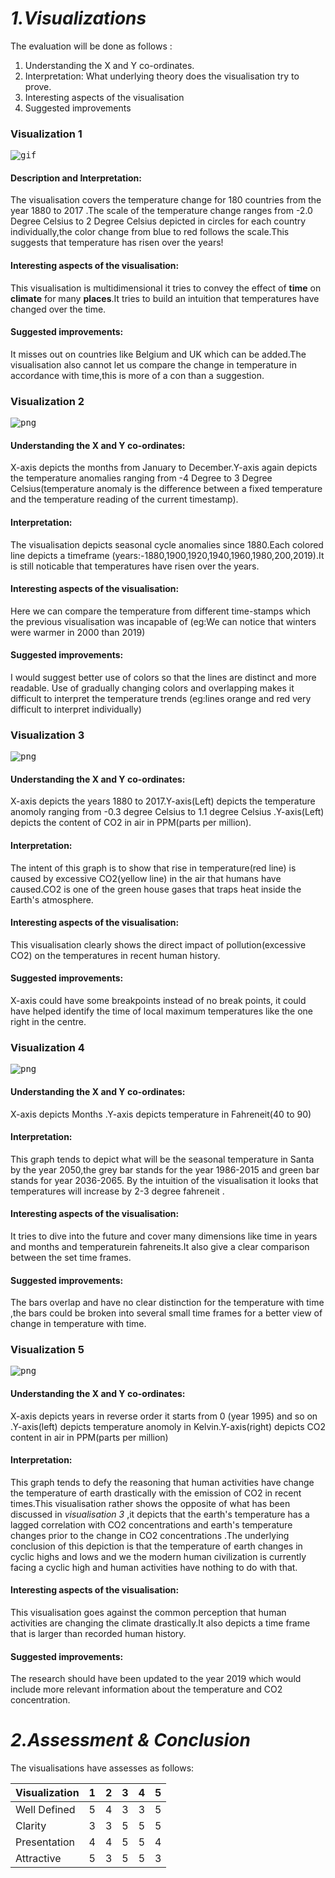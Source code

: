 # *1.Visualizations*
The evaluation will be done as follows :
1. Understanding the X and Y co-ordinates. 
2. Interpretation: What underlying theory does the visualisation try to prove.
3. Interesting aspects of the visualisation
4. Suggested improvements 

### Visualization 1

<kbd>![gif](images/3.gif)</kbd>


#### Description and Interpretation:
The visualisation covers the temperature change for 180 countries from the year 1880 to 2017 .The scale of the temperature change ranges from -2.0 Degree Celsius to 2 Degree Celsius depicted in circles for each country individually,the color change from blue to red follows the scale.This suggests that temperature has risen over the years! 
#### Interesting aspects of the visualisation:
This visualisation is multidimensional it tries to convey the effect of **time** on **climate** for many **places**.It tries to build an intuition that temperatures have changed over the time. 
#### Suggested improvements:
It misses out on countries like Belgium and UK which can be added.The visualisation also cannot let us compare the change in temperature in accordance with time,this is more of a con than a suggestion.

### Visualization 2

<kbd>![png](images/4.png)</kbd>

#### Understanding the X and Y co-ordinates:
X-axis depicts the months  from January to December.Y-axis again depicts the temperature anomalies ranging from -4 Degree to 3 Degree Celsius(temperature anomaly is the difference between a fixed temperature and the temperature reading of the current timestamp).
#### Interpretation:
The visualisation depicts seasonal cycle anomalies since 1880.Each colored line depicts a timeframe (years:-1880,1900,1920,1940,1960,1980,200,2019).It is still noticable that temperatures have risen over the years.
#### Interesting aspects of the visualisation:
Here we can compare the temperature from different time-stamps which the previous visualisation was  incapable of (eg:We can notice that winters were warmer in 2000 than 2019)
#### Suggested improvements:
I would suggest better use of colors so that the lines are distinct and more readable. Use of gradually changing colors and overlapping makes it difficult to interpret the temperature trends (eg:lines orange and red very difficult to interpret individually)


### Visualization 3
<kbd>![png](images/6.png)</kbd>

#### Understanding the X and Y co-ordinates:
X-axis depicts the years 1880 to 2017.Y-axis(Left) depicts the temperature anomoly ranging from -0.3 degree Celsius to 1.1 degree Celsius .Y-axis(Left) depicts the content of CO2 in air in PPM(parts per million).
#### Interpretation:
The intent of this graph is to show that rise in temperature(red line) is caused by excessive CO2(yellow line) in the air that humans have caused.CO2 is one of the green house gases that traps heat inside the Earth's atmosphere.
#### Interesting aspects of the visualisation:
This visualisation clearly shows the direct impact of pollution(excessive CO2) on the temperatures in recent human history.
#### Suggested improvements:
X-axis could have some breakpoints instead of no break points, it could have helped identify the time of local maximum temperatures like the one right in the centre.



### Visualization 4

<kbd>![png](images/5.PNG)</kbd>

#### Understanding the X and Y co-ordinates:
X-axis depicts Months .Y-axis depicts temperature in Fahreneit(40 to 90)
#### Interpretation:
This graph tends to depict what will be the seasonal temperature in Santa by the year 2050,the grey bar stands for the year 1986-2015 and green bar stands for year 2036-2065. By the intuition of the visualisation it looks that temperatures will increase by 2-3 degree fahreneit . 
#### Interesting aspects of the visualisation:
It tries to dive into the future and cover many dimensions like time in years and months and temperaturein fahreneits.It also give a clear comparison between the set time frames.
#### Suggested improvements:
The bars overlap and have no clear distinction for the temperature with time ,the bars could be broken into several small time frames for a better view of change in temperature with time.

### Visualization 5

<kbd>![png](images/7.png)</kbd>
#### Understanding the X and Y co-ordinates:
X-axis depicts years in reverse order it starts from 0 (year 1995) and so on .Y-axis(left) depicts temperature anomoly in Kelvin.Y-axis(right) depicts CO2 content in air in PPM(parts per million)
#### Interpretation:
This graph tends to defy the reasoning that human activities have change the temperature of earth drastically with the emission of CO2 in recent times.This visualisation rather shows the opposite of what has been discussed in *visualisation 3* ,it depicts that the earth's temperature has a lagged correlation with CO2 concentrations and earth's temperature changes prior to the change in CO2 concentrations .The underlying conclusion of this depiction is that the temperature of earth changes in cyclic highs and lows and we the modern human civilization is currently facing a cyclic high and human activities have nothing to do with that. 
#### Interesting aspects of the visualisation:
This visualisation goes against the common perception that human activities are changing the climate drastically.It also depicts a time frame that is larger than recorded human history.
#### Suggested improvements:
The research should have been updated to the year 2019 which would include more relevant information about the temperature and CO2 concentration.



# *2.Assessment & Conclusion*

The visualisations have assesses as follows:

| Visualization  | 1 | 2 | 3 | 4 | 5 |
|----------------|---|---|---|---|---|
| Well Defined   | 5 | 4 | 3 | 3 | 5 |
| Clarity        | 3 | 3 | 5 | 5 | 5 |
| Presentation   | 4 | 4 | 5 | 5 | 4 |
| Attractive     | 5 | 3 | 5 | 5 | 3 |

